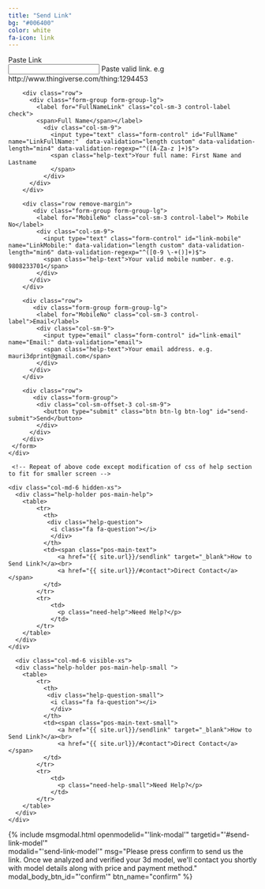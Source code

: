 ```yaml
---
title: "Send Link"
bg: "#006400"
color: white
fa-icon: link
---
```


<div class="container">
  <div class="row">
    <div class="col-md-6 ">
      <form action="https://getsimpleform.com/messages?form_api_token=f21c9f6d668564eb6d853a65cf8c1e77" method="post" class="form-horizontal" id="send-link-form">
        <!-- the redirect_to is optional, the form will redirect to the referrer on submission -->
        <div class="row osam">
            <div class="form-group form-group-lg">
              <label for="FullName" class="col-sm-3 control-label check">
              <span>Paste Link</span></label>
                <div class="col-sm-9">
                  <input type="text" class="form-control" id="FullName" name="Link:" data-validation="length" data-validation-length="min4" >
                  <span class="help-text">Paste valid link. e.g http://www.thingiverse.com/thing:1294453
                  </span>
                </div>
            </div>
        </div>

        <div class="row">
          <div class="form-group form-group-lg">
            <label for="FullNameLink" class="col-sm-3 control-label check">
            <span>Full Name</span></label>
              <div class="col-sm-9">
                <input type="text" class="form-control" id="FullName" name="LinkFullName:"  data-validation="length custom" data-validation-length="min4" data-validation-regexp="^([A-Za-z ]+)$">
                <span class="help-text">Your full name: First Name and Lastname
                </span>
              </div>
          </div>
        </div>

        <div class="row remove-margin">
           <div class="form-group form-group-lg">
            <label for="MobileNo" class="col-sm-3 control-label"> Mobile No</label>
            <div class="col-sm-9">
              <input type="text" class="form-control" id="link-mobile" name="LinkMobile:" data-validation="length custom" data-validation-length="min6" data-validation-regexp="^([0-9 \-+()]+)$">
              <span class="help-text">Your valid mobile number. e.g. 9808233701</span>
            </div>
          </div>
        </div>

        <div class="row">
           <div class="form-group form-group-lg">
            <label for="MobileNo" class="col-sm-3 control-label">Email</label>
            <div class="col-sm-9">
              <input type="email" class="form-control" id="link-email" name="Email:" data-validation="email">
              <span class="help-text">Your email address. e.g. mauri3dprint@gmail.com</span>
            </div>
          </div>
        </div>

        <div class="row">
           <div class="form-group">
            <div class="col-sm-offset-3 col-sm-9">
              <button type="submit" class="btn btn-lg btn-log" id="send-submit">Send</button>
            </div>
          </div>
        </div>
     </form>
    </div>

     <!-- Repeat of above code except modification of css of help section to fit for smaller screen -->

    <div class="col-md-6 hidden-xs">
      <div class="help-holder pos-main-help"> 
        <table>
            <tr>
              <th>
               <div class="help-question">
                <i class="fa fa-question"></i>
                </div>
              </th>
              <td><span class="pos-main-text">
                  <a href="{{ site.url}}/sendlink" target="_blank">How to Send Link?</a><br>
                  <a href="{{ site.url}}/#contact">Direct Contact</a></span>
              </td>
            </tr>
            <tr>
                <td>
                  <p class="need-help">Need Help?</p>
                </td>          
            </tr>
        </table>
      </div> 
    </div>

      <div class="col-md-6 visible-xs">
      <div class="help-holder pos-main-help-small "> 
        <table>
            <tr>
              <th>
               <div class="help-question-small">
                <i class="fa fa-question"></i>
                </div>
              </th>
              <td><span class="pos-main-text-small">
                  <a href="{{ site.url}}/sendlink" target="_blank">How to Send Link?</a><br>
                  <a href="{{ site.url}}/#contact">Direct Contact</a></span>
              </td>
            </tr>
            <tr>
                <td>
                  <p class="need-help-small">Need Help?</p>
                </td>          
            </tr>
        </table>
      </div> 
    </div>
  </div>
</div>

{% include msgmodal.html 
        openmodelid="'link-modal'" 
        targetid="'#send-link-model'"  
        modalid="'send-link-model'" 
        msg="Please press confirm to send us the link. Once we analyzed and verified your 3d model, we'll contact you shortly with model details along with price and payment method." 
        modal_body_btn_id="'confirm'"
        btn_name="confirm"
        %}
        
<script>
//fileSubmit accepts four parameters
//1. name of the form, 2. id of a button to open modal. 
//3. id of a button inside modal body 4. main form submit
fileSubmit("#send-link-form", "#link-modal", "#confirm","#send-submit");
</script>
